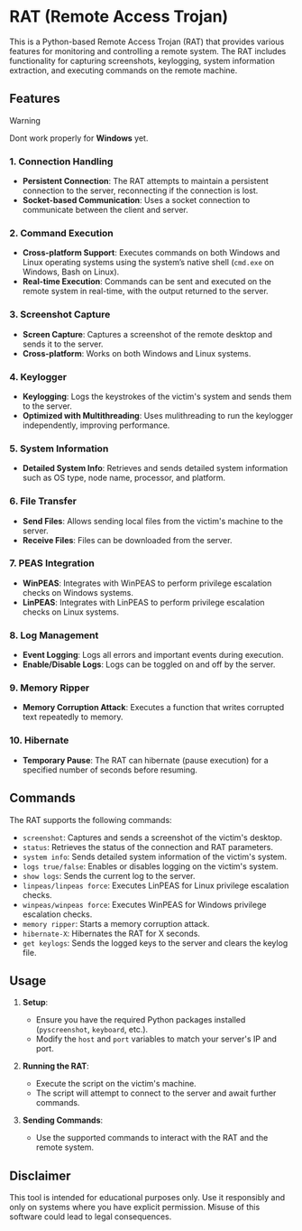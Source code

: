 # RAT (Remote Access Trojan)

This is a Python-based Remote Access Trojan (RAT) that provides various features for monitoring and controlling a remote system. The RAT includes functionality for capturing screenshots, keylogging, system information extraction, and executing commands on the remote machine.

## Features
> [!WARNING]
> Dont work properly for **Windows** yet.

### 1. **Connection Handling**
   - **Persistent Connection**: The RAT attempts to maintain a persistent connection to the server, reconnecting if the connection is lost.
   - **Socket-based Communication**: Uses a socket connection to communicate between the client and server.

### 2. **Command Execution**
   - **Cross-platform Support**: Executes commands on both Windows and Linux operating systems using the system’s native shell (`cmd.exe` on Windows, Bash on Linux).
   - **Real-time Execution**: Commands can be sent and executed on the remote system in real-time, with the output returned to the server.

### 3. **Screenshot Capture**
   - **Screen Capture**: Captures a screenshot of the remote desktop and sends it to the server.
   - **Cross-platform**: Works on both Windows and Linux systems.

### 4. **Keylogger**
   - **Keylogging**: Logs the keystrokes of the victim's system and sends them to the server.
   - **Optimized with Multithreading**: Uses mulithreading to run the keylogger independently, improving performance.

### 5. **System Information**
   - **Detailed System Info**: Retrieves and sends detailed system information such as OS type, node name, processor, and platform.

### 6. **File Transfer**
   - **Send Files**: Allows sending local files from the victim's machine to the server.
   - **Receive Files**: Files can be downloaded from the server.

### 7. **PEAS Integration**
   - **WinPEAS**: Integrates with WinPEAS to perform privilege escalation checks on Windows systems.
   - **LinPEAS**: Integrates with LinPEAS to perform privilege escalation checks on Linux systems.

### 8. **Log Management**
   - **Event Logging**: Logs all errors and important events during execution.
   - **Enable/Disable Logs**: Logs can be toggled on and off by the server.

### 9. **Memory Ripper**
   - **Memory Corruption Attack**: Executes a function that writes corrupted text repeatedly to memory.

### 10. **Hibernate**
   - **Temporary Pause**: The RAT can hibernate (pause execution) for a specified number of seconds before resuming.

## Commands

The RAT supports the following commands:

- `screenshot`: Captures and sends a screenshot of the victim's desktop.
- `status`: Retrieves the status of the connection and RAT parameters.
- `system info`: Sends detailed system information of the victim's system.
- `logs true/false`: Enables or disables logging on the victim's system.
- `show logs`: Sends the current log to the server.
- `linpeas/linpeas force`: Executes LinPEAS for Linux privilege escalation checks.
- `winpeas/winpeas force`: Executes WinPEAS for Windows privilege escalation checks.
- `memory ripper`: Starts a memory corruption attack.
- `hibernate-X`: Hibernates the RAT for X seconds.
- `get keylogs`: Sends the logged keys to the server and clears the keylog file.

## Usage

1. **Setup**:
   - Ensure you have the required Python packages installed (`pyscreenshot`, `keyboard`, etc.).
   - Modify the `host` and `port` variables to match your server's IP and port.

2. **Running the RAT**:
   - Execute the script on the victim's machine.
   - The script will attempt to connect to the server and await further commands.

3. **Sending Commands**:
   - Use the supported commands to interact with the RAT and the remote system.

## Disclaimer

This tool is intended for educational purposes only. Use it responsibly and only on systems where you have explicit permission. Misuse of this software could lead to legal consequences.


